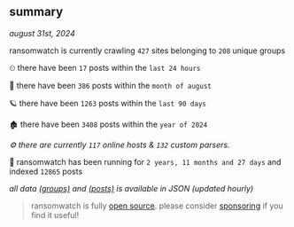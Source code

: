 
## summary
_august 31st, 2024_

ransomwatch is currently crawling `427` sites belonging to `208` unique groups

⏲ there have been `17` posts within the `last 24 hours`

🦈 there have been `386` posts within the `month of august`

🪐 there have been `1263` posts within the `last 90 days`

🏚 there have been `3408` posts within the `year of 2024`

_⚙️ there are currently `117` online hosts & `132` custom parsers._

🦕 ransomwatch has been running for `2 years, 11 months and 27 days` and indexed `12865` posts

_all data  [(groups)](http://ransomwhat.telemetry.ltd/groups) and [(posts)](http://ransomwhat.telemetry.ltd/posts) is available in JSON (updated hourly)_

> ransomwatch is fully [open source](https://github.com/joshhighet/ransomwatch#ransomwatch--). please consider [sponsoring](https://github.com/sponsors/joshhighet) if you find it useful!
